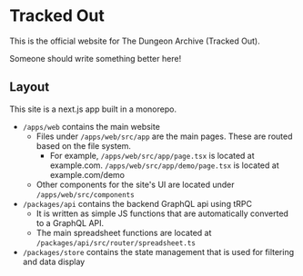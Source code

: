 # Tracked Out

This is the official website for The Dungeon Archive (Tracked Out).

Someone should write something better here!

## Layout

This site is a next.js app built in a monorepo.

-   `/apps/web` contains the main website
    -   Files under `/apps/web/src/app` are the main pages. These are routed based on the file system.
        -   For example, `/apps/web/src/app/page.tsx` is located at example.com. `/apps/web/src/app/demo/page.tsx` is located at example.com/demo
    -   Other components for the site's UI are located under `/apps/web/src/components`
-   `/packages/api` contains the backend GraphQL api using tRPC
    -   It is written as simple JS functions that are automatically converted to a GraphQL API.
    -   The main spreadsheet functions are located at `/packages/api/src/router/spreadsheet.ts`
-   `/packages/store` contains the state management that is used for filtering and data display
